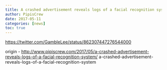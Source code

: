 ```yaml
---
title: A crashed advertisement reveals logs of a facial recognition system
author: PipisCrew
date: 2017-05-11
categories: [news]
toc: true
---
```


https://twitter.com/GambleLee/status/862307447276544000

origin - http://www.pipiscrew.com/2017/05/a-crashed-advertisement-reveals-logs-of-a-facial-recognition-system/ a-crashed-advertisement-reveals-logs-of-a-facial-recognition-system